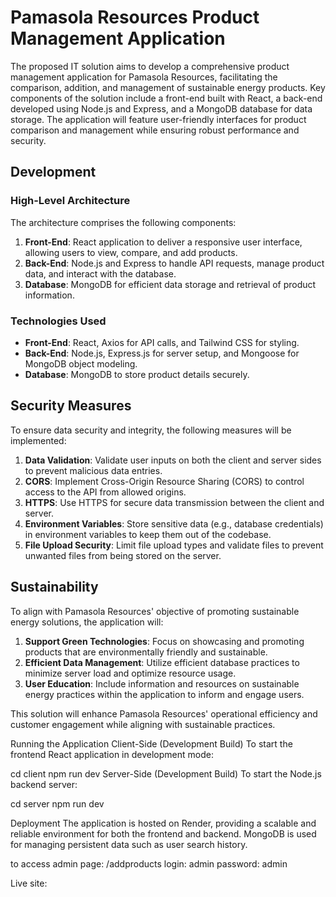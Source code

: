 # Pamasola Resources Product Management Application

The proposed IT solution aims to develop a comprehensive product management application for Pamasola Resources, facilitating the comparison, addition, and management of sustainable energy products. Key components of the solution include a front-end built with React, a back-end developed using Node.js and Express, and a MongoDB database for data storage. The application will feature user-friendly interfaces for product comparison and management while ensuring robust performance and security.

## Development

### High-Level Architecture

The architecture comprises the following components:

1. **Front-End**: React application to deliver a responsive user interface, allowing users to view, compare, and add products.
2. **Back-End**: Node.js and Express to handle API requests, manage product data, and interact with the database.
3. **Database**: MongoDB for efficient data storage and retrieval of product information.

### Technologies Used

* **Front-End**: React, Axios for API calls, and Tailwind CSS for styling.
* **Back-End**: Node.js, Express.js for server setup, and Mongoose for MongoDB object modeling.
* **Database**: MongoDB to store product details securely.

## Security Measures

To ensure data security and integrity, the following measures will be implemented:

1. **Data Validation**: Validate user inputs on both the client and server sides to prevent malicious data entries.
2. **CORS**: Implement Cross-Origin Resource Sharing (CORS) to control access to the API from allowed origins.
3. **HTTPS**: Use HTTPS for secure data transmission between the client and server.
4. **Environment Variables**: Store sensitive data (e.g., database credentials) in environment variables to keep them out of the codebase.
5. **File Upload Security**: Limit file upload types and validate files to prevent unwanted files from being stored on the server.

## Sustainability

To align with Pamasola Resources' objective of promoting sustainable energy solutions, the application will:

1. **Support Green Technologies**: Focus on showcasing and promoting products that are environmentally friendly and sustainable.
2. **Efficient Data Management**: Utilize efficient database practices to minimize server load and optimize resource usage.
3. **User Education**: Include information and resources on sustainable energy practices within the application to inform and engage users.

This solution will enhance Pamasola Resources' operational efficiency and customer engagement while aligning with sustainable practices.

Running the Application Client-Side (Development Build) To start the frontend React application in development mode:

cd client npm run dev Server-Side (Development Build) To start the Node.js backend server:

cd server npm run dev

Deployment The application is hosted on Render, providing a scalable and reliable environment for both the frontend and backend. MongoDB is used for managing persistent data such as user search history.

to access admin page: /addproducts 
login: admin
password: admin

Live site: 
